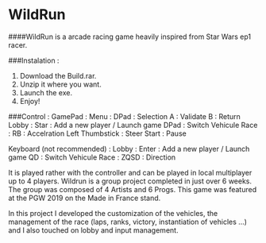 # WildRun

####WildRun is a arcade racing game heavily inspired from Star Wars ep1 racer. 

###Instalation :
1) Download the Build.rar.
2) Unzip it where you want.
3) Launch the exe.
4) Enjoy!

###Control :
GamePad :
  Menu :
    DPad : Selection
    A : Validate
    B : Return
  Lobby :
    Star : Add a new player / Launch game
    DPad : Switch Vehicule
  Race : 
    RB : Accelration
    Left Thumbstick : Steer
    Start : Pause
    
Keyboard (not recommended) :
  Lobby :
    Enter : Add a new player / Launch game
    QD : Switch Vehicule
   Race :
    ZQSD : Direction

It is played rather with the controller and can be played in local multiplayer up to 4 players.
Wildrun is a group project completed in just over 6 weeks.
The group was composed of 4 Artists and 6 Progs.
This game was featured at the PGW 2019 on the Made in France stand.

In this project I developed the customization of the vehicles, the management of the race (laps, ranks, victory, 
instantiation of vehicles ...) and I also touched on lobby and input management.
